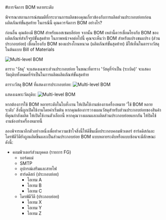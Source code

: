 <!-- add-breadcrumbs -->
#การจัดการ BOM หลายระดับ

พิจารณาสถานการณ์สมมติที่กระบวนการผลิตของคุณเกี่ยวข้องกับการผลิตส่วนประกอบย่อยก่อนผลิตภัณฑ์ขั้นสุดท้าย ในกรณีนี้ คุณควรจัดการ BOM อย่างไร?

ก่อนอื่น คุณต้องมี BOM สำหรับแอสเซมบลีย่อย จากนั้น BOM เหล่านี้ควรเชื่อมโยงกับ BOM ของผลิตภัณฑ์สำเร็จรูปขั้นสุดท้าย ในภาพหน้าจอต่อไปนี้ คุณจะเห็นว่า BOM สำหรับแปรงขนแปรง (ส่วนประกอบย่อย) เชื่อมโยงกับ BOM ของแปรงโกนหนวด (ผลิตภัณฑ์ขั้นสุดท้าย) มีให้เห็นในตารางวัสดุในต้นแบบ Bill of Materials

![Multi-level BOM](/docs/assets/img/articles/multi-bom.png)

ตาราง 'วัสดุ' จะแสดงเฉพาะส่วนประกอบย่อย ในขณะที่ตาราง 'วัสดุที่จำเป็น (ระเบิด)' จะแสดงวัตถุดิบทั้งหมดที่จำเป็นในการผลิตผลิตภัณฑ์ขั้นสุดท้าย

ตารางวัสดุ BOM ที่แสดงการประกอบย่อย:
![Multi-level BOM](/docs/assets/img/articles/bom-materials.png)

แสดงเฉพาะวัตถุดิบ:
![Multi-level BOM](/docs/assets/img/articles/bom-materials-exploded.png)


หากต้องการใช้ BOM หลายระดับในใบสั่งงาน ให้เปิดใช้งานช่องกาเครื่องหมาย 'ใช้ BOM หลายระดับ' สิ่งนี้ถูกเปิดใช้งานโดยค่าเริ่มต้น หากคุณต้องการวางแผนวัสดุสำหรับส่วนประกอบย่อยของสินค้าที่คุณกำลังผลิต ให้เปิดใช้งานตัวเลือกนี้ หากคุณวางแผนและผลิตส่วนประกอบย่อยแยกกัน ให้ปิดใช้งานช่องทำเครื่องหมายนี้

<!-- <img alt="Nested BOM" class="screenshot" src="{{docs_base_url}}/assets/img/articles/nested-bom-1.png"> -->

ลองพิจารณาอีกตัวอย่างหนึ่งเพื่อทำความเข้าใจสิ่งนี้ให้ดีขึ้นเมื่อประกอบคอมพิวเตอร์ ฮาร์ดดิสก์และไดรฟ์ดีวีดียังถูกผลิตขึ้นและเป็นส่วนประกอบย่อย BOM แบบหลายระดับหรือแบบซ้อนจะมีลักษณะดังนี้:


- คอมพิวเตอร์ส่วนบุคคล (รายการ FG)
    - บอร์ดแม่
    - SMTP
    - อุปกรณ์เสริมและสายไฟ
    - ฮาร์ดดิสก์ (ประกอบย่อย)
        - ไอเทม A
        - ไอเทม B
        - ไอเทม C
    - ไดรฟ์ดีวีดี (ประกอบย่อย)
        - ไอเทม X
        - ไอเทม Y
        - ไอเทม Z




<!-- markdown -->
